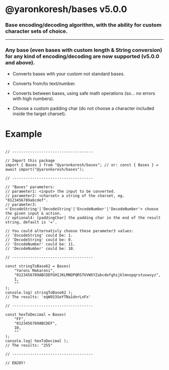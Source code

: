
# @yaronkoresh/bases v5.0.0

### Base encoding/decoding algorithm, with the ability for custom character sets of choice.

- - -

### Any base (even bases with custom length & String conversion) for any kind of encoding/decoding are now supported (v5.0.0 and above).

* Converts bases with your custom not standard bases.

* Converts from/to text/number.

* Converts between bases, using safe math operations (so... no errors with high numbers).

* Choose a custom padding char (do not choose a character included inside the target charset).

# Example

```

// ------------------------------------

// Import this package
import { Bases } from "@yaronkoresh/bases"; // or: const { Bases } = await import("@yaronkoresh/bases");

// ------------------------------------

// "Bases" parameters:
// parameter1: <input> the input to be converted.
// parameter2: <charset> a string of the charset, eg. "0123456789abcdef".
// parameter3: <'EncodeString'|'DecodeString'|'EncodeNumber'|'DecodeNumber'> choose the given input & action.
// optional4: [paddingChar] the padding char in the end of the result string, default is '='.

// You could alternativly choose these parameter3 values:
// 'EncodeString' could be: 1.
// 'DecodeString' could be: 0.
// 'EncodeNumber' could be: 11.
// 'DecodeNumber' could be: 10.

// ------------------------------------

const stringToBase62 = Bases(
	"Yaroni Makaroni",
	"0123456789ABCDEFGHIJKLMNOPQRSTUVWXYZabcdefghijklmnopqrstuvwxyz",
	1,
	""
);
console.log( stringToBase62 );
// The results: 'eqW933SeYTNa1dnrLnFx'

// ------------------------------------

const hexToDecimal = Bases(
	"FF",
	"0123456789ABCDEF",
	10,
	""
);
console.log( hexToDecimal );
// The results: "255"

// ------------------------------------

// ENJOY!

```